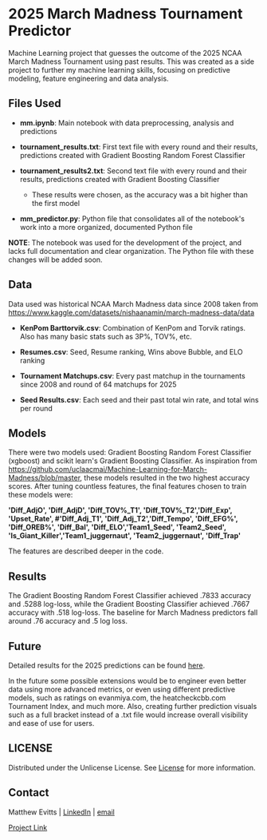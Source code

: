 # 2025 March Madness Tournament Predictor
Machine Learning project that guesses the outcome of the 2025 NCAA March Madness Tournament using past results. This was created as a side project to further my machine learning skills, focusing on predictive modeling, feature engineering and data analysis.

## Files Used
- **mm.ipynb**: Main notebook with data preprocessing, analysis and predictions
  
- **tournament_results.txt**: First text file with every round and their results, predictions created with Gradient Boosting Random Forest Classifier
  
- **tournament_results2.txt**: Second text file with every round and their results, predictions created with Gradient Boosting Classifier
  
	- These results were chosen, as the accuracy was a bit higher than the first model
   
-  **mm_predictor.py**: Python file that consolidates all of the notebook's work into a more organized, documented Python file

 **NOTE**: The notebook was used for the development of the project, and lacks full documentation and clear organization. The Python file with these changes will be added soon. 

 ## Data
 Data used was historical NCAA March Madness data since 2008 taken from https://www.kaggle.com/datasets/nishaanamin/march-madness-data/data
 
 - **KenPom Barttorvik.csv**: Combination of KenPom and Torvik ratings. Also has many basic stats such as 3P%, TOV%, etc.
   
 - **Resumes.csv**: Seed, Resume ranking, Wins above Bubble, and ELO ranking
   
 - **Tournament Matchups.csv**: Every past matchup in the tournaments since 2008 and round of 64 matchups for 2025
   
 - **Seed Results.csv**: Each seed and their past total win rate, and total wins per round

## Models
There were two models used: Gradient Boosting Random Forest Classifier (xgboost) and scikit learn's Gradient Boosting Classifier. As inspiration from https://github.com/uclaacmai/Machine-Learning-for-March-Madness/blob/master, these models resulted in the two highest accuracy scores.
After tuning countless features, the final features chosen to train these models were:

**'Diff_AdjO', 'Diff_AdjD', 'Diff_TOV%_T1', 'Diff_TOV%_T2','Diff_Exp', 'Upset_Rate', #'Diff_Adj_T1', 'Diff_Adj_T2','Diff_Tempo', 'Diff_EFG%', 'Diff_OREB%', 'Diff_Bal', 'Diff_ELO','Team1_Seed', 'Team2_Seed', 'Is_Giant_Killer','Team1_juggernaut', 'Team2_juggernaut', 'Diff_Trap'**

The features are described deeper in the code.

## Results
The Gradient Boosting Random Forest Classifier achieved .7833 accuracy and .5288 log-loss, while the Gradient Boosting Classifier achieved .7667 accuracy with .518 log-loss.
The baseline for March Madness predictors fall around .76 accuracy and .5 log loss.

## Future
Detailed results for the 2025 predictions can be found [here](mm_report.md).

In the future some possible extensions would be to engineer even better data using more advanced metrics, or even using different predictive models, such as ratings on evanmiya.com, the heatcheckcbb.com Tournament Index, and much more. Also, creating further prediction visuals such as a full bracket instead of a .txt file would increase overall visibility and ease of use for users.

## LICENSE
Distributed under the Unlicense License. See [License](LICENSE.txt) for more information.

## Contact
Matthew Evitts | [LinkedIn](https://www.linkedin.com/in/matthew-evitts/) | [email](martevitts@gmail.com)


[Project Link](https://github.com/mevitts/March_Madness)

